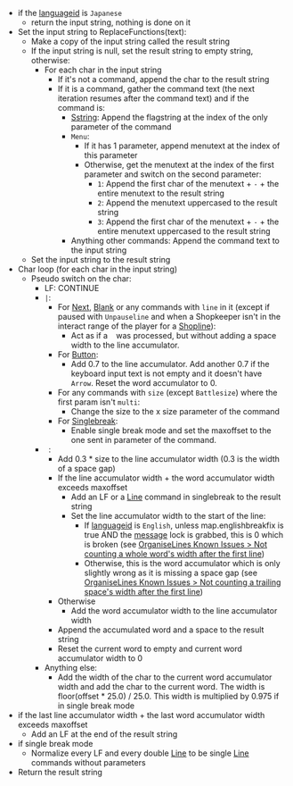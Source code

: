 * if the [languageid](../../languageid.md) is `Japanese`
  * return the input string, nothing is done on it
* Set the input string to ReplaceFunctions(text):
  * Make a copy of the input string called the result string
  * If the input string is null, set the result string to empty string, otherwise:
    * For each char in the input string
      * If it's not a command, append the char to the result string
      * If it is a command, gather the command text (the next iteration resumes after the command text) and if the command is:
        * [Sstring](../../Commands/Individual%20commands/Sstring.md): Append the flagstring at the index of the only parameter of the command
        * `Menu`:
          * If it has 1 parameter, append menutext at the index of this parameter
          * Otherwise, get the menutext at the index of the first parameter and switch on the second parameter:
            * `1`: Append the first char of the menutext + `-` + the entire menutext to the result string
            * `2`: Append the menutext uppercased to the result string
            * `3`: Append the first char of the menutext + `-` + the entire menutext uppercased to the result string
        * Anything other commands: Append the command text to the input string 
  * Set the input string to the result string
* Char loop (for each char in the input string)
  * Pseudo switch on the char:
    * LF: CONTINUE
    * `|`:
      * For [Next](../../Commands/Individual%20commands/Next.md), [Blank](../../Commands/Individual%20commands/Blank.md) or any commands with `line` in it (except if paused with `Unpauseline` and when a Shopkeeper isn't in the interact range of the player for a [Shopline](../../Commands/Individual%20commands/Shopline.md)):
        * Act as if a ` ` was processed, but without adding a space width to the line accumulator.
      * For [Button](../../Commands/Individual%20commands/Button.md):
        * Add 0.7 to the line accumulator. Add another 0.7 if the keyboard input text is not empty and it doesn't have `Arrow`. Reset the word accumulator to 0.
      * For any commands with `size` (except `Battlesize`) where the first param isn't `multi`:
        * Change the size to the x size parameter of the command
      * For [Singlebreak](../../Commands/Individual%20commands/Singlebreak.md):
        * Enable single break mode and set the maxoffset to the one sent in parameter of the command.
    * ` `: 
      * Add 0.3 * size to the line accumulator width (0.3 is the width of a space gap)
      * If the line accumulator width + the word accumulator width exceeds maxoffset
        * Add an LF or a [Line](../../Commands/Individual%20commands/Line.md) command in singlebreak to the result string
        * Set the line accumulator width to the start of the line:
          * If [languageid](../../languageid.md) is `English`, unless map.englishbreakfix is true AND the [message](../../Global%20vars%20used/message.md) lock is grabbed, this is 0 which is broken (see [OrganiseLines Known Issues > Not counting a whole word's width after the first line](OrganiseLines%20Known%20Issues.md#not-counting-a-whole-word-s-width-after-the-first-line))
          * Otherwise, this is the word accumulator which is only slightly wrong as it is missing a space gap (see [OrganiseLines Known Issues > Not counting a trailing space's width after the first line](OrganiseLines%20Known%20Issues.md#not-counting-a-trailing-space-s-width-after-the-first-line))
      * Otherwise
        * Add the word accumulator width to the line accumulator width
      * Append the accumulated word and a space to the result string
      * Reset the current word to empty and current word accumulator width to 0
    * Anything else:
      * Add the width of the char to the current word accumulator width and add the char to the current word. The width is floor(offset * 25.0) / 25.0. This width is multiplied by 0.975 if in single break mode
* if the last line accumulator width + the last word accumulator width exceeds maxoffset
  * Add an LF at the end of the result string
* if single break mode
  * Normalize every LF and every double [Line](../../Commands/Individual%20commands/Line.md) to be single [Line](../../Commands/Individual%20commands/Line.md) commands without parameters
* Return the result string
